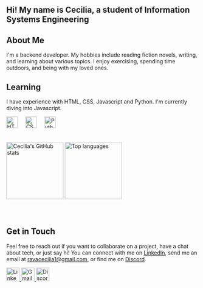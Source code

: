 <h2 align="left">Hi! My name is Cecilia, a student of Information Systems Engineering</h2>
<h2 align="left">About Me</h2>
<p>I'm a backend developer. My hobbies include reading fiction novels, writing, and learning about various topics. I enjoy exercising, spending time outdoors, and being with my loved ones.</p>

<h2 align="left">Learning</h2>
<p>I have experience with HTML, CSS, Javascript and Python. I'm currently diving into Javascript.</p>

<div align="left">
  <img src="https://cdn.jsdelivr.net/gh/devicons/devicon/icons/html5/html5-original.svg" height="30" alt="HTML5" />
  <img width="12" />
  <img src="https://cdn.jsdelivr.net/gh/devicons/devicon/icons/css3/css3-original.svg" height="30" alt="CSS3" />
  <img width="12" />
  <img src="https://cdn.jsdelivr.net/gh/devicons/devicon/icons/python/python-original.svg" height="30" alt="Python" />
</div>

<br>
<br>

<div align="left">
  <img src="https://github-readme-stats.vercel.app/api?username=CeciliaRava1&hide_title=false&hide_rank=false&show_icons=true&include_all_commits=true&count_private=true&disable_animations=false&theme=dracula&locale=en&hide_border=false" height="150" alt="Cecilia's GitHub stats" />
  <img src="https://github-readme-stats.vercel.app/api/top-langs?username=CeciliaRava1&locale=en&hide_title=false&layout=compact&card_width=320&langs_count=5&theme=dracula&hide_border=false" height="150" alt="Top languages" />
</div>

###

<br clear="both">

<h2 align="left">Get in Touch</h2>
<p>Feel free to reach out if you want to collaborate on a project, have a chat about tech, or just say hi! You can connect with me on <a href="https://www.linkedin.com/in/cecilia-r-127779246/" target="_blank">LinkedIn</a>, send me an email at <a href="mailto:ravacecilia1@gmail.com">ravacecilia1@gmail.com</a>, or find me on <a href="https://discord.com/users/lia01046" target="_blank">Discord</a>.</p>

<div align="left">
  <a href="https://www.linkedin.com/in/cecilia-r-127779246/" target="_blank">
    <img src="https://img.shields.io/static/v1?message=LinkedIn&logo=linkedin&label=&color=0077B5&logoColor=white&labelColor=&style=for-the-badge" height="35" alt="LinkedIn" />
  </a>
  <a href="mailto:ravacecilia1@gmail.com" target="_blank">
    <img src="https://img.shields.io/static/v1?message=Gmail&logo=gmail&label=&color=D14836&logoColor=white&labelColor=&style=for-the-badge" height="35" alt="Gmail" />
  </a>
  <a href="https://discord.com/users/lia01046" target="_blank">
    <img src="https://img.shields.io/static/v1?message=Discord&logo=discord&label=&color=7289DA&logoColor=white&labelColor=&style=for-the-badge" height="35" alt="Discord" />
  </a>
</div>

###
<br clear="both">
